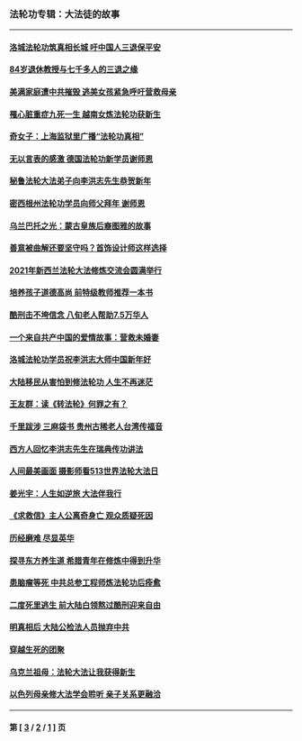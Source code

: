 ### 法轮功专辑：大法徒的故事
---
#### [洛城法轮功筑真相长城 吁中国人三退保平安](../../pages/nf1147481/n13892471.md?03310430) 
#### [84岁退休教授与七千多人的三退之缘](../../pages/nf1147481/n13796650.md?03310430) 
#### [美满家庭遭中共摧毁 逃美女孩紧急呼吁营救母亲](../../pages/nf1147481/n13792859.md?03310430) 
#### [罹心脏重症九死一生 越南女炼法轮功获新生](../../pages/nf1147481/n13732766.md?03310430) 
#### [奇女子：上海监狱里广播“法轮功真相”](../../pages/nf1147481/n13726443.md?03310430) 
#### [无以言表的感激 德国法轮功新学员谢师恩](../../pages/nf1147481/n13543790.md?03310430) 
#### [秘鲁法轮大法弟子向李洪志先生恭贺新年](../../pages/nf1147481/n13540182.md?03310430) 
#### [密西根州法轮功学员向师父拜年 谢师恩](../../pages/nf1147481/n13538183.md?03310430) 
#### [乌兰巴托之光：蒙古皇族后裔图雅的故事](../../pages/nf1147481/n13155759.md?03310430) 
#### [善意被曲解还要坚守吗？首饰设计师这样选择](../../pages/nf1147481/n13077575.md?03310430) 
#### [2021年新西兰法轮大法修炼交流会圆满举行](../../pages/nf1147481/n13033149.md?03310430) 
#### [培养孩子道德高尚 前特级教师推荐一本书](../../pages/nf1147481/n12938640.md?03310430) 
#### [酷刑击不垮信念 八旬老人帮助7.5万华人](../../pages/nf1147481/n12880712.md?03310430) 
#### [一个来自共产中国的爱情故事：营救未婚妻](../../pages/nf1147481/n12778386.md?03310430) 
#### [洛城法轮功学员祝李洪志大师中国新年好](../../pages/nf1147481/n12724685.md?03310430) 
#### [大陆移民从害怕到修法轮功 人生不再迷茫](../../pages/nf1147481/n12414325.md?03310430) 
#### [王友群：读《转法轮》何罪之有？](../../pages/nf1147481/n12408647.md?03310430) 
#### [千里跋涉 三麻袋书 贵州古稀老人台湾传福音](../../pages/nf1147481/n12198750.md?03310430) 
#### [西方人回忆李洪志先生在瑞典传功讲法](../../pages/nf1147481/n12099607.md?03310430) 
#### [人间最美画面 摄影师看513世界法轮大法日](../../pages/nf1147481/n12094118.md?03310430) 
#### [姜光宇：人生如逆旅 大法伴我行](../../pages/nf1147481/n12088664.md?03310430) 
#### [《求救信》主人公离奇身亡 观众质疑死因](../../pages/nf1147481/n11845215.md?03310430) 
#### [历经磨难 尽显英华](../../pages/nf1147481/n11723297.md?03310430) 
#### [探寻东方养生道 希腊青年在修炼中得到升华](../../pages/nf1147481/n11494502.md?03310430) 
#### [患脑瘤等死 中共总参工程师炼法轮功后痊愈](../../pages/nf1147481/n11466682.md?03310430) 
#### [二度死里逃生 前大陆白领熬过酷刑迎来自由](../../pages/nf1147481/n11368594.md?03310430) 
#### [明真相后 大陆公检法人员抛弃中共](../../pages/nf1147481/n11358618.md?03310430) 
#### [穿越生死的团聚](../../pages/nf1147481/n11258922.md?03310430) 
#### [乌克兰祖母：法轮大法让我获得新生](../../pages/nf1147481/n11269457.md?03310430) 
#### [以色列母亲修大法学会聆听 亲子关系更融洽](../../pages/nf1147481/n11268195.md?03310430) 

---
#### 第 [ [3](./3.md?03310430) / [2](./2.md?03310430) / [1](./1.md?03310430) ] 页
